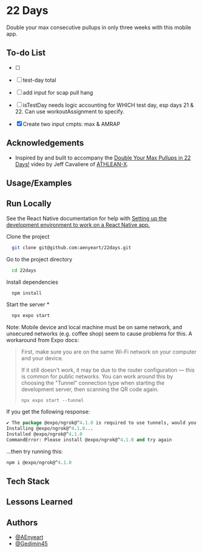 
# 22 Days

Double your max consecutive pullups in only three weeks with this mobile app.

## To-do List

- [ ]
- [ ] test-day total
- [ ] add input for scap pull hang
- [ ] isTestDay needs logic accounting for WHICH test day, esp days 21 & 22. Can use workoutAssignment to specify.
- [x] Create two input cmpts: max & AMRAP


## Acknowledgements

- Inspired by and built to accompany the [Double Your Max Pullups in 22 Days!](https://youtu.be/eb7tgP7Bla8) video by Jeff Cavaliere of [ATHLEAN-X](http://youtube.com/user/jdcav24).

## Usage/Examples

<!-- ```javascript
import Component from 'my-project'

function App() {
  return <Component />
}
``` -->

## Run Locally

See the React Native documentation for help with [Setting up the development environment to work on a React Native app.](https://reactnative.dev/docs/environment-setup)

Clone the project

```bash
  git clone git@github.com:aenyeart/22days.git
```

Go to the project directory

```bash
  cd 22days
```

Install dependencies

```bash
  npm install
```

Start the server *

```bash
  npx expo start
```

 Note: Mobile device and local machine must be on same network, and unsecured networks (e.g. coffee shop) seem to cause problems for this.
 A workaround from Expo docs:
 > First, make sure you are on the same Wi-Fi network on your computer and your device.
>
> If it still doesn't work, it may be due to the router configuration — this is common for public networks. You can work around this by choosing the "Tunnel" connection type when starting the development server, then scanning the QR code again.
>
> `npx expo start --tunnel`

If you get the following response:

``` cl
✔ The package @expo/ngrok@^4.1.0 is required to use tunnels, would you like to install it globally? … yes
Installing @expo/ngrok@^4.1.0...
Installed @expo/ngrok@^4.1.0
CommandError: Please install @expo/ngrok@^4.1.0 and try again
```

...then try running this:

``` cl
npm i @expo/ngrok@^4.1.0
```

## Tech Stack

<!-- **Client:** React Native, Redux, TailwindCSS

**Server:** Node, Express -->

## Lessons Learned

<!-- What did you learn while building this project? What challenges did you face and how did you overcome them? -->

## Authors

- [@AEnyeart](https://www.github.com/AEnyeart)
- [@Gedimin45](https://www.github.com/Gedimin45)
